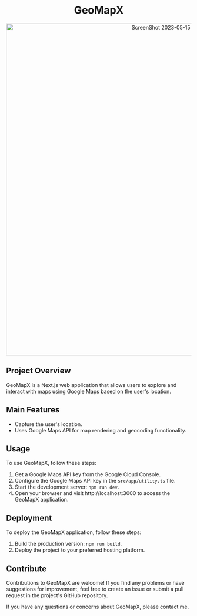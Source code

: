 <h1 align="center">GeoMapX</h1>

 <div align="center">
<img width="900" alt="ScreenShot 2023-05-15 at 15 13 26" src="https://github.com/MatheusWAlvarenga/GeoMapX/assets/94935750/a351e8ac-1e39-490c-a975-4f5d6fb4ada2">
</div>

## Project Overview

GeoMapX is a Next.js web application that allows users to explore and interact with maps using Google Maps based on the user's location.

## Main Features

- Capture the user's location.
- Uses Google Maps API for map rendering and geocoding functionality.

## Usage

To use GeoMapX, follow these steps:

1. Get a Google Maps API key from the Google Cloud Console.
2. Configure the Google Maps API key in the `src/app/utility.ts` file.
3. Start the development server: `npm run dev`.
4. Open your browser and visit http://localhost:3000 to access the GeoMapX application.

## Deployment

To deploy the GeoMapX application, follow these steps:

1. Build the production version: `npm run build`.
2. Deploy the project to your preferred hosting platform.

## Contribute

Contributions to GeoMapX are welcome! If you find any problems or have suggestions for improvement, feel free to create an issue or submit a pull request in the project's GitHub repository.

If you have any questions or concerns about GeoMapX, please contact me.
